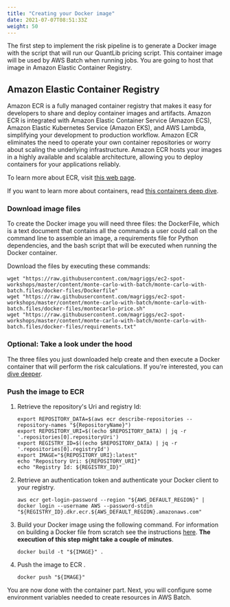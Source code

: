 ```yaml
---
title: "Creating your Docker image"
date: 2021-07-07T08:51:33Z
weight: 50
---
```



The first step to implement the risk pipeline is to generate a Docker image with the script that will run our QuantLib pricing script. This container image will be used by AWS Batch when running jobs. You are going to host that image in Amazon Elastic Container Registry.

## Amazon Elastic Container Registry

Amazon ECR is a fully managed container registry that makes it easy for developers to share and deploy container images and artifacts. Amazon ECR is integrated with Amazon Elastic Container Service (Amazon ECS),  Amazon Elastic Kubernetes Service (Amazon EKS), and AWS Lambda, simplifying your development to production workflow. Amazon ECR eliminates the need to operate your own container repositories or worry about scaling the underlying infrastructure. Amazon ECR hosts your images in a highly available and scalable architecture, allowing you to deploy containers for your applications reliably.

To learn more about ECR, visit [this web page](https://aws.amazon.com/ecr/).

If you want to learn more about containers, read [this containers deep dive](https://aws.amazon.com/getting-started/deep-dive-containers/).

### Download image files

To create the Docker image you will need three files: the DockerFile, which is a text document that contains all the commands a user could call on the command line to assemble an image, a requirements file for Python dependencies, and the bash script that will be executed when running the Docker container.

Download the files by executing these commands:

```
wget "https://raw.githubusercontent.com/magriggs/ec2-spot-workshops/master/content/monte-carlo-with-batch/monte-carlo-with-batch.files/docker-files/Dockerfile"
wget "https://raw.githubusercontent.com/magriggs/ec2-spot-workshops/master/content/monte-carlo-with-batch/monte-carlo-with-batch.files/docker-files/montecarlo-price.sh"
wget "https://raw.githubusercontent.com/magriggs/ec2-spot-workshops/master/content/monte-carlo-with-batch/monte-carlo-with-batch.files/docker-files/requirements.txt"
```

### Optional: Take a look under the hood
The three files you just downloaded help create and then execute a Docker container that will perform the risk calculations. If you're interested, you can [dive deeper](monte-carlo-with-batch.files/docker-files/dive_deeper.md).

### Push the image to ECR

1. Retrieve the repository's Uri and registry Id:

    ```
    export REPOSITORY_DATA=$(aws ecr describe-repositories --repository-names "${RepositoryName}")
    export REPOSITORY_URI=$((echo $REPOSITORY_DATA) | jq -r '.repositories[0].repositoryUri')
    export REGISTRY_ID=$((echo $REPOSITORY_DATA) | jq -r '.repositories[0].registryId')
    export IMAGE="${REPOSITORY_URI}:latest"
    echo "Repository Uri: ${REPOSITORY_URI}"
    echo "Registry Id: ${REGISTRY_ID}"
    ```

1. Retrieve an authentication token and authenticate your Docker client to your registry.

    ```
    aws ecr get-login-password --region "${AWS_DEFAULT_REGION}" | docker login --username AWS --password-stdin "${REGISTRY_ID}.dkr.ecr.${AWS_DEFAULT_REGION}.amazonaws.com"
    ```

2. Build your Docker image using the following command. For information on building a Docker file from scratch see the instructions [here](https://docs.aws.amazon.com/AmazonECS/latest/developerguide/docker-basics.html). **The execution of this step might take a couple of minutes**.

    ```
    docker build -t "${IMAGE}" .
    ```

3. Push the image to ECR .

    ```
    docker push "${IMAGE}"
    ```

You are now done with the container part. Next, you will configure some environment variables needed to create resources in AWS Batch.


